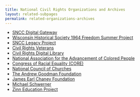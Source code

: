 ```yaml
---
title: National Civil Rights Organizations and Archives
layout: related-subpages
permalink: related-organizations-archives
---
```


<ul>
    <li><a href="https://snccdigital.org/">SNCC Digital Gateway</a></li>
    <li><a href="https://www.wisconsinhistory.org/Records/Article/CS15293">Wisconsin Historical Society 1964 Freedom Summer Project</a></li>
    <li><a href="https://www.sncclegacyproject.org/">SNCC Legacy Project</a></li>
    <li><a href="https://www.crmvet.org/docs/msfsdocs.htm">Civil Rights Veterans</a></li>
    <li><a href="http://crdl.usg.edu/collections/fsdc/">Civil Rights Digital Library</a></li>
    <li><a href="https://www.naacp.org/">National Association for the Advancement of Colored People</a></li>
    <li><a href="https://snccdigital.org/inside-sncc/alliances-relationships/core/">Congress of Racial Equality (CORE)</a></li>
    <li><a href="https://nationalcouncilofchurches.us/">National Council of Churches</a></li>
    <li><a href="https://snccdigital.org/inside-sncc/alliances-relationships/core/">The Andrew Goodman Foundation</a></li>
    <li><a href="http://www.jecf.org/wordpress-site/">James Earl Chaney Foundation</a></li>
    <li><a href="https://www.propublica.org/article/a-brutal-loss-but-an-enduring-conviction">Michael Schwerner</a></li>
    <li><a href="https://www.zinnedproject.org/">Zinn Education Project</a></li>
</ul>